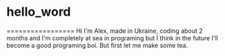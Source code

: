 # hello_word
=================
Hi I'm Alex, made in Ukraine, coding about 2 months 
and I'm completely at sea in programing but I think 
in the future I'll become a good programing boi. But 
first let me make some tea. 
